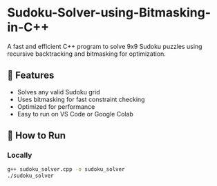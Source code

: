 # Sudoku-Solver-using-Bitmasking-in-C++

A fast and efficient C++ program to solve 9x9 Sudoku puzzles using recursive backtracking and bitmasking for optimization.
## 🧩 Features
- Solves any valid Sudoku grid
- Uses bitmasking for fast constraint checking
- Optimized for performance
- Easy to run on VS Code or Google Colab

## 🚀 How to Run

### Locally
```bash
g++ sudoku_solver.cpp -o sudoku_solver
./sudoku_solver
